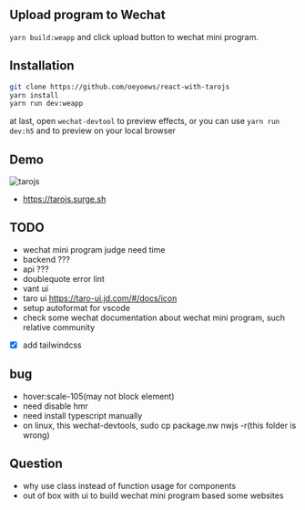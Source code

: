 ## Upload program to Wechat

`yarn build:weapp` and click upload button to wechat mini program.

## Installation

```bash
git clone https://github.com/oeyoews/react-with-tarojs
yarn install
yarn run dev:weapp
```

at last, open `wechat-devtool` to preview effects, or you can use `yarn run dev:h5` and to preview on your local browser

## Demo

![tarojs](https://i.imgur.com/ghE4Ap4.png)

- https://tarojs.surge.sh

## TODO

- wechat mini program judge need time
- backend ???
- api ???
- doublequote error lint
- vant ui
- taro ui https://taro-ui.jd.com/#/docs/icon
- setup autoformat for vscode
- check some wechat documentation about wechat mini program, such relative community
- [x] add tailwindcss

## bug

* hover:scale-105(may not block element)
* need disable hmr
* need install typescript manually
* on linux, this wechat-devtools, sudo cp package.nw nwjs -r(this folder is wrong)

## Question

- why use class instead of function usage for components
- out of box with ui to build wechat mini program based some websites
